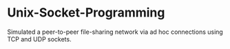 # Unix-Socket-Programming

Simulated a peer-to-peer file-sharing network via ad hoc connections using TCP and UDP sockets.
